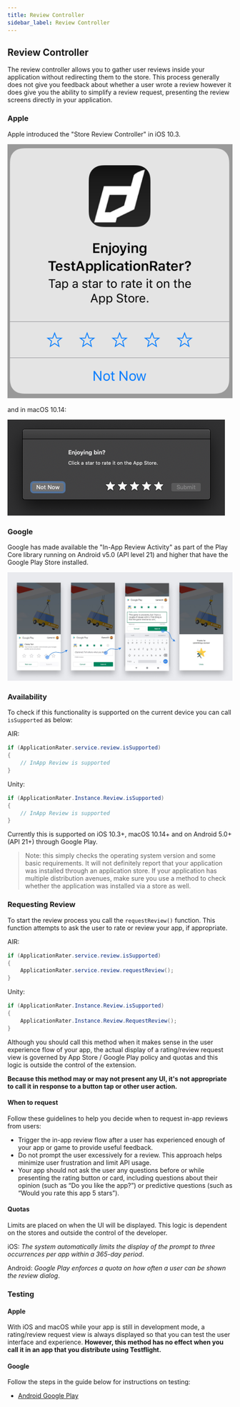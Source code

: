 ```yaml
---
title: Review Controller
sidebar_label: Review Controller
---
```


## Review Controller 

The review controller allows you to gather user reviews inside your application without redirecting them to the store. This process generally does not give you feedback about whether a user wrote a review however it does give you the ability to simplify a review request, presenting the review screens directly in your application.


### Apple

Apple introduced the "Store Review Controller" in iOS 10.3. 

![](images/request_review.png)

and in macOS 10.14:

![](images/request_review_macos.png)


### Google

Google has made available the "In-App Review Activity" as part of the Play Core library running on Android v5.0 (API level 21) and higher that have the Google Play Store installed.

![](images/request_review_android_flow.jpg)




### Availability

To check if this functionality is supported on the current device you can call `isSupported` as below:

AIR: 

```actionscript
if (ApplicationRater.service.review.isSupported)
{
	// InApp Review is supported
}
```

Unity: 

```csharp
if (ApplicationRater.Instance.Review.isSupported)
{
	// InApp Review is supported
}
```

Currently this is supported on iOS 10.3+, macOS 10.14+ and on Android 5.0+ (API 21+) through Google Play. 

>
> Note: this simply checks the operating system version and some basic requirements. It will not definitely report that your application was installed through an application store. If your application has multiple distribution avenues, make sure you use a method to check whether the application was installed via a store as well.
>


### Requesting Review

To start the review process you call the `requestReview()` function. This function attempts to ask 
the user to rate or review your app, if appropriate.

AIR:

```actionscript
if (ApplicationRater.service.review.isSupported)
{
	ApplicationRater.service.review.requestReview();
}
```

Unity:

```csharp
if (ApplicationRater.Instance.Review.isSupported)
{
	ApplicationRater.Instance.Review.RequestReview();
}
```

Although you should call this method when it makes sense in the user experience flow of your app, the actual display of a rating/review request view is governed by App Store / Google Play policy and quotas and this logic is outside the control of the extension.

**Because this method may or may not present any UI, it's not appropriate to call it in response to a button tap or other user action.** 


#### When to request

Follow these guidelines to help you decide when to request in-app reviews from users:

- Trigger the in-app review flow after a user has experienced enough of your app or game to provide useful feedback.
- Do not prompt the user excessively for a review. This approach helps minimize user frustration and limit API usage.
- Your app should not ask the user any questions before or while presenting the rating button or card, including questions about their opinion (such as “Do you like the app?”) or predictive questions (such as “Would you rate this app 5 stars”).


#### Quotas

Limits are placed on when the UI will be displayed. This logic is dependent on the stores and outside the control of the developer.

iOS: *The system automatically limits the display of the prompt to three occurrences per app within a 365-day period*.

Android: *Google Play enforces a quota on how often a user can be shown the review dialog*.



### Testing 

#### Apple

With iOS and macOS while your app is still in development mode, a rating/review request view is always displayed so that you can test the user interface and experience. **However, this method has no effect when you call it in an app that you distribute using Testflight.**


#### Google

Follow the steps in the guide below for instructions on testing:

- [Android Google Play](https://developer.android.com/guide/playcore/in-app-review/test)


